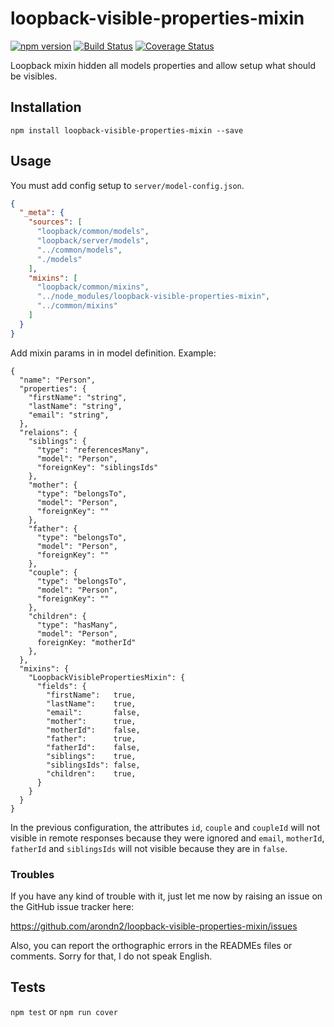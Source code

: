 loopback-visible-properties-mixin
===============

[![npm version](https://badge.fury.io/js/loopback-visible-properties-mixin.svg)](https://badge.fury.io/js/loopback-visible-properties-mixin) [![Build Status](https://travis-ci.org/arondn2/loopback-visible-properties-mixin.svg?branch=master)](https://travis-ci.org/arondn2/loopback-visible-properties-mixin)
[![Coverage Status](https://coveralls.io/repos/github/arondn2/loopback-visible-properties-mixin/badge.svg?branch=master)](https://coveralls.io/github/arondn2/loopback-visible-properties-mixin?branch=master)

Loopback mixin hidden all models properties and allow setup what should be visibles.

## Installation

`npm install loopback-visible-properties-mixin --save`

## Usage

You must add config setup to `server/model-config.json`.

```json
{
  "_meta": {
    "sources": [
      "loopback/common/models",
      "loopback/server/models",
      "../common/models",
      "./models"
    ],
    "mixins": [
      "loopback/common/mixins",
      "../node_modules/loopback-visible-properties-mixin",
      "../common/mixins"
    ]
  }
}
```

Add mixin params in in model definition. Example:
```
{
  "name": "Person",
  "properties": {
    "firstName": "string",
    "lastName": "string",
    "email": "string",
  },
  "relaions": {
    "siblings": {
      "type": "referencesMany",
      "model": "Person",
      "foreignKey": "siblingsIds"
    },
    "mother": {
      "type": "belongsTo",
      "model": "Person",
      "foreignKey": ""
    },
    "father": {
      "type": "belongsTo",
      "model": "Person",
      "foreignKey": ""
    },
    "couple": {
      "type": "belongsTo",
      "model": "Person",
      "foreignKey": ""
    },
    "children": {
      "type": "hasMany",
      "model": "Person",
      foreignKey: "motherId"
    },
  },
  "mixins": {
    "LoopbackVisiblePropertiesMixin": {
      "fields": {
        "firstName":   true,
        "lastName":    true,
        "email":       false,
        "mother":      true,
        "motherId":    false,
        "father":      true,
        "fatherId":    false,
        "siblings":    true,
        "siblingsIds": false,
        "children":    true,
      }
    }
  }
}
```

In the previous configuration, the attributes `id`, `couple` and `coupleId` will not visible in remote responses because they were ignored and `email`, `motherId`, `fatherId` and `siblingsIds` will not visible because they are in `false`.

### Troubles

If you have any kind of trouble with it, just let me now by raising an issue on the GitHub issue tracker here:

https://github.com/arondn2/loopback-visible-properties-mixin/issues

Also, you can report the orthographic errors in the READMEs files or comments. Sorry for that, I do not speak English.

## Tests

`npm test` or `npm run cover`
